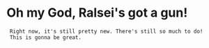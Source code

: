 # Oh my God, Ralsei's got a gun!   
     Right now, it's still pretty new. There's still so much to do!
     This is gonna be great.
